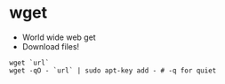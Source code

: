 # wget

- World wide web get
- Download files!

```shell
wget `url`
wget -qO - `url` | sudo apt-key add - # -q for quiet
```
